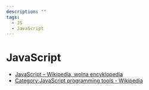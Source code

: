```yaml
---
description: ""
tags:
  - JS
  - JavaScript
---
```


# JavaScript

- [JavaScript – Wikipedia, wolna encyklopedia](https://pl.wikipedia.org/wiki/JavaScript)
- [Category:JavaScript programming tools - Wikipedia](https://en.wikipedia.org/wiki/Category:JavaScript_programming_tools)
